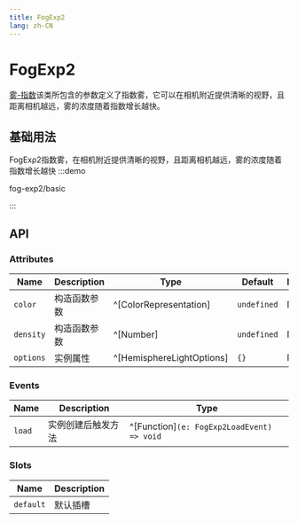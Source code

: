 ```yaml
---
title: FogExp2
lang: zh-CN
---
```


# FogExp2

[雾-指数](https://threejs.org/docs/index.html?q=fog#api/zh/scenes/FogExp2)该类所包含的参数定义了指数雾，它可以在相机附近提供清晰的视野，且距离相机越远，雾的浓度随着指数增长越快。



## 基础用法
FogExρ2指数雾，在相机附近提供清晰的视野，且距离相机越远，雾的浓度随着指数增长越快
:::demo

fog-exp2/basic

:::

## API

### Attributes

| Name      | Description  | Type                      | Default     | Required |
| --------- | ------------ | ------------------------- | ----------- | -------- |
| `color`   | 构造函数参数 | ^[ColorRepresentation]    | `undefined` | No       |
| `density` | 构造函数参数 | ^[Number]                 | `undefined` | No       |
| `options` | 实例属性     | ^[HemisphereLightOptions] | `{}`        | No       |

### Events

| Name   | Description        | Type                                               |
| ------ | ------------------ | -------------------------------------------------- |
| `load` | 实例创建后触发方法 | ^[Function]`(e: FogExp2LoadEvent) => void` |

### Slots

| Name      | Description |
| --------- | ----------- |
| `default` | 默认插槽    |

